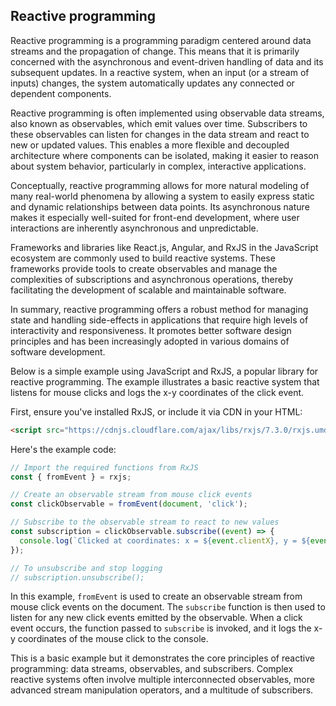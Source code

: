 ## Reactive programming

Reactive programming is a programming paradigm centered around data streams and the propagation of change. This means that it is primarily concerned with the asynchronous and event-driven handling of data and its subsequent updates. In a reactive system, when an input (or a stream of inputs) changes, the system automatically updates any connected or dependent components.

Reactive programming is often implemented using observable data streams, also known as observables, which emit values over time. Subscribers to these observables can listen for changes in the data stream and react to new or updated values. This enables a more flexible and decoupled architecture where components can be isolated, making it easier to reason about system behavior, particularly in complex, interactive applications.

Conceptually, reactive programming allows for more natural modeling of many real-world phenomena by allowing a system to easily express static and dynamic relationships between data points. Its asynchronous nature makes it especially well-suited for front-end development, where user interactions are inherently asynchronous and unpredictable.

Frameworks and libraries like React.js, Angular, and RxJS in the JavaScript ecosystem are commonly used to build reactive systems. These frameworks provide tools to create observables and manage the complexities of subscriptions and asynchronous operations, thereby facilitating the development of scalable and maintainable software.

In summary, reactive programming offers a robust method for managing state and handling side-effects in applications that require high levels of interactivity and responsiveness. It promotes better software design principles and has been increasingly adopted in various domains of software development.

Below is a simple example using JavaScript and RxJS, a popular library for reactive programming. The example illustrates a basic reactive system that listens for mouse clicks and logs the x-y coordinates of the click event.

First, ensure you've installed RxJS, or include it via CDN in your HTML:
```html
<script src="https://cdnjs.cloudflare.com/ajax/libs/rxjs/7.3.0/rxjs.umd.min.js"></script>
```

Here's the example code:
```javascript
// Import the required functions from RxJS
const { fromEvent } = rxjs;

// Create an observable stream from mouse click events
const clickObservable = fromEvent(document, 'click');

// Subscribe to the observable stream to react to new values
const subscription = clickObservable.subscribe((event) => {
  console.log(`Clicked at coordinates: x = ${event.clientX}, y = ${event.clientY}`);
});

// To unsubscribe and stop logging
// subscription.unsubscribe();
```

In this example, `fromEvent` is used to create an observable stream from mouse click events on the document. The `subscribe` function is then used to listen for any new click events emitted by the observable. When a click event occurs, the function passed to `subscribe` is invoked, and it logs the x-y coordinates of the mouse click to the console.

This is a basic example but it demonstrates the core principles of reactive programming: data streams, observables, and subscribers. Complex reactive systems often involve multiple interconnected observables, more advanced stream manipulation operators, and a multitude of subscribers.
